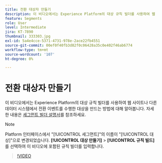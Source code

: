```yaml
---
title: 전환 대상자 만들기
description: 이 비디오에서는 Experience Platform의 대상 규칙 빌더를 사용하여 웹 사이트나 다른 데이터 시스템에서 전환 이벤트를 수행한 대상을 만드는 방법에 대해 알아봅니다.
feature: Segments
role: User
level: Intermediate
jira: KT-7890
thumbnail: 333303.jpg
exl-id: 5a4e4cce-5371-4731-978e-2ace22fb4551
source-git-commit: 00ef0f40fb3d82f0c06428a35c0e402f46ab6774
workflow-type: tm+mt
source-wordcount: '107'
ht-degree: 0%

---
```


# 전환 대상자 만들기

이 비디오에서는 Experience Platform의 대상 규칙 빌더를 사용하여 웹 사이트나 다른 데이터 시스템에서 전환 이벤트를 수행한 대상을 만드는 방법에 대해 알아봅니다. 자세한 내용은 [세그먼트 빌더 설명서](https://experienceleague.adobe.com/docs/experience-platform/segmentation/ui/segment-builder.html)를 참조하세요.

>[!NOTE]
>
> Platform 인터페이스에서 &quot;[!UICONTROL 세그먼트]&quot;의 이름이 &quot;[!UICONTROL 대상]&quot;으로 변경되었습니다. **[!UICONTROL 대상 만들기]** > **[!UICONTROL 규칙 빌드]**&#x200B;를 선택하여 이 비디오에 포함된 규칙 빌더를 입력합니다.

>[!VIDEO](https://video.tv.adobe.com/v/333303/?learn=on)

